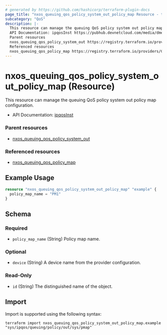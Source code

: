 ```yaml
---
# generated by https://github.com/hashicorp/terraform-plugin-docs
page_title: "nxos_queuing_qos_policy_system_out_policy_map Resource - terraform-provider-nxos"
subcategory: "QoS"
description: |-
  This resource can manage the queuing QoS policy system out policy map configuration.
  API Documentation: ipqosInst https://pubhub.devnetcloud.com/media/dme-docs-10-2-2/docs/Qos/ipqos:Inst/
  Parent resources
  nxos_queuing_qos_policy_system_out https://registry.terraform.io/providers/CiscoDevNet/nxos/latest/docs/resources/queuing_qos_policy_system_out
  Referenced resources
  nxos_queuing_qos_policy_map https://registry.terraform.io/providers/CiscoDevNet/nxos/latest/docs/resources/queuing_qos_policy_map
---
```


# nxos_queuing_qos_policy_system_out_policy_map (Resource)

This resource can manage the queuing QoS policy system out policy map configuration.

- API Documentation: [ipqosInst](https://pubhub.devnetcloud.com/media/dme-docs-10-2-2/docs/Qos/ipqos:Inst/)

### Parent resources

- [nxos_queuing_qos_policy_system_out](https://registry.terraform.io/providers/CiscoDevNet/nxos/latest/docs/resources/queuing_qos_policy_system_out)

### Referenced resources

- [nxos_queuing_qos_policy_map](https://registry.terraform.io/providers/CiscoDevNet/nxos/latest/docs/resources/queuing_qos_policy_map)

## Example Usage

```terraform
resource "nxos_queuing_qos_policy_system_out_policy_map" "example" {
  policy_map_name = "PM1"
}
```

<!-- schema generated by tfplugindocs -->
## Schema

### Required

- `policy_map_name` (String) Policy map name.

### Optional

- `device` (String) A device name from the provider configuration.

### Read-Only

- `id` (String) The distinguished name of the object.

## Import

Import is supported using the following syntax:

```shell
terraform import nxos_queuing_qos_policy_system_out_policy_map.example "sys/ipqos/queuing/policy/out/sys/pmap"
```
